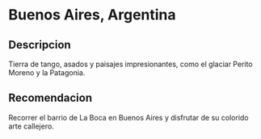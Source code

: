 # Buenos Aires, Argentina 

## Descripcion
Tierra de tango, asados y paisajes impresionantes, como el glaciar Perito Moreno y la Patagonia.

## Recomendacion
Recorrer el barrio de La Boca en Buenos Aires y disfrutar de su colorido arte callejero.
